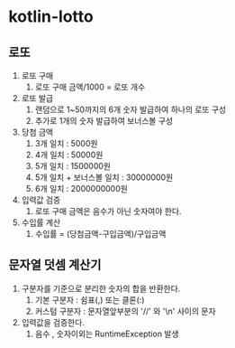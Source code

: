 # kotlin-lotto

## 로또 

1. 로또 구매 
   1. 로또 구매 금액/1000 = 로또 개수
2. 로또 발급 
   1. 랜덤으로 1~50까지의 6개 숫자 발급하여 하나의 로또 구성 
   2. 추가로 1개의 숫자 발급하여 보너스볼 구성 
3. 당첨 금액 
   1. 3개 일치 : 5000원 
   2. 4개 일치 : 50000원 
   3. 5개 일치 : 1500000원
   4. 5개 일치 + 보너스볼 일치 : 30000000원
   5. 6개 일치 : 2000000000원
4. 입력값 검증 
   1. 로또 구매 금액은 음수가 아닌 숫자여야 한다.
5. 수입률 계산 
   1. 수입률 = (당첨금액-구입금액)/구입금액 

## 문자열 덧셈 계산기 

1. 구분자를 기준으로 분리한 숫자의 합을 반환한다. 
   1. 기본 구분자 : 쉼표(,) 또는 클론(:)
   2. 커스텀 구분자 : 문자열앞부분의 '//' 와 '\n' 사이의 문자 
2. 입력값을 검증한다.
   1. 음수 , 숫자이외는 RuntimeException 발생
